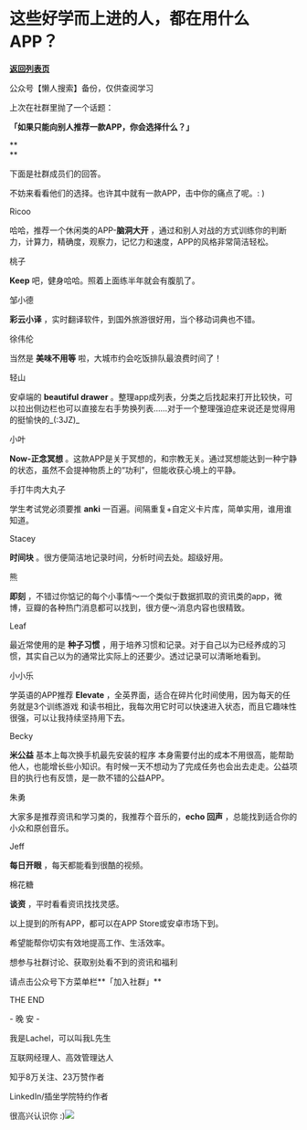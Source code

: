 # 这些好学而上进的人，都在用什么APP？

[**返回列表页**](/gzh/L先生说)

公众号【懒人搜索】备份，仅供查阅学习

  

上次在社群里抛了一个话题：

**「如果只能向别人推荐一款APP，你会选择什么？」**

**  
**

下面是社群成员们的回答。

不妨来看看他们的选择。也许其中就有一款APP，击中你的痛点了呢。: )

  

Ricoo

哈哈，推荐一个休闲类的APP-**脑洞大开** ，通过和别人对战的方式训练你的判断力，计算力，精确度，观察力，记忆力和速度，APP的风格非常简洁轻松。

  

桃子

**Keep** 吧，健身哈哈。照着上面练半年就会有腹肌了。

  

邹小德

**彩云小译** ，实时翻译软件，到国外旅游很好用，当个移动词典也不错。

  

徐伟伦

当然是 **美味不用等** 啦，大城市约会吃饭排队最浪费时间了！

  
轻山

安卓端的 **beautiful drawer**
。整理app成列表，分类之后找起来打开比较快，可以拉出侧边栏也可以直接左右手势换列表……对于一个整理强迫症来说还是觉得用的挺愉快的_(:3JZ)_

  

小叶

**Now-正念冥想** 。这款APP是关于冥想的，和宗教无关。通过冥想能达到一种宁静的状态，虽然不会提神物质上的“功利”，但能收获心境上的平静。

  

手打牛肉大丸子

学生考试党必须要推 **anki** 一百遍。间隔重复+自定义卡片库，简单实用，谁用谁知道。

  

Stacey

**时间块** 。很方便简洁地记录时间，分析时间去处。超级好用。

  

熊

**即刻** ，不错过你惦记的每个小事情～一个类似于数据抓取的资讯类的app，微博，豆瓣的各种热门消息都可以找到，很方便～消息内容也很精致。

  

Leaf

最近常使用的是 **种子习惯** ，用于培养习惯和记录。对于自己以为已经养成的习惯，其实自己以为的通常比实际上的还要少。透过记录可以清晰地看到。

  

小小乐

学英语的APP推荐 **Elevate** ，全英界面，适合在碎片化时间使用，因为每天的任务就是3个训练游戏
和读书相比，我每次用它时可以快速进入状态，而且它趣味性很强，可以让我持续坚持用下去。

  

Becky

**米公益** 基本上每次换手机最先安装的程序
本身需要付出的成本不用很高，能帮助他人，也能增长些小知识。有时候一天不想动为了完成任务也会出去走走。公益项目的执行也有反馈，是一款不错的公益APP。

  

朱勇

大家多是推荐资讯和学习类的，我推荐个音乐的，**echo 回声** ，总能找到适合你的小众和原创音乐。

  

Jeff

**每日开眼** ，每天都能看到很酷的视频。

  

棉花糖

**谈资** ，平时看看资讯找找灵感。

  

以上提到的所有APP，都可以在APP Store或安卓市场下到。

希望能帮你切实有效地提高工作、生活效率。  

  

  

想参与社群讨论、获取别处看不到的资讯和福利

请点击公众号下方菜单栏**「加入社群」**

  

  

THE END

\- 晚 安 -

  

我是Lachel，可以叫我L先生

互联网经理人、高效管理达人

知乎8万关注、23万赞作者

LinkedIn/插坐学院特约作者

很高兴认识你
:)![](http://mmbiz.qpic.cn/mmbiz_png/yWXmuSFeCk0dcgeZmyJt9EQO4ZW9f2CAHnABgAXoRmMXcmJ3p65XpJhYFHXbCrrV2xnlj04Ku7wkfSB6Hiar9jA/0/mmbizgif)

  

